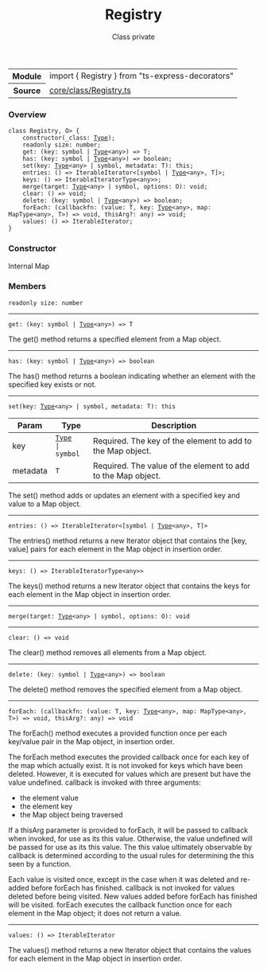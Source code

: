 <header class="symbol-info-header">    <h1 id="registry">Registry</h1>    <label class="symbol-info-type-label class">Class</label>    <label class="api-type-label private">private</label>  </header>
<section class="symbol-info">      <table class="is-full-width">        <tbody>        <tr>          <th>Module</th>          <td>            <div class="lang-typescript">                <span class="token keyword">import</span> { Registry }                 <span class="token keyword">from</span>                 <span class="token string">"ts-express-decorators"</span>                            </div>          </td>        </tr>        <tr>          <th>Source</th>          <td>            <a href="https://github.com/Romakita/ts-express-decorators/blob/v2.0.0-6/src/core/class/Registry.ts#L0-L0">                core/class/Registry.ts            </a>        </td>        </tr>                </tbody>      </table>    </section>

### Overview

<pre><code class="typescript-lang"><span class="token keyword">class</span> Registry<T<span class="token punctuation">,</span> O> <span class="token punctuation">{</span>
    <span class="token keyword">constructor</span><span class="token punctuation">(</span>_class<span class="token punctuation">:</span> <a href="#api/common/core/type"><span class="token">Type</span></a><T><span class="token punctuation">)</span><span class="token punctuation">;</span>
    <span class="token keyword">readonly</span> size<span class="token punctuation">:</span> <span class="token keyword">number</span><span class="token punctuation">;</span>
    get<span class="token punctuation">:</span> <span class="token punctuation">(</span>key<span class="token punctuation">:</span> symbol | <a href="#api/common/core/type"><span class="token">Type</span></a><<span class="token keyword">any</span>><span class="token punctuation">)</span> => T<span class="token punctuation">;</span>
    has<span class="token punctuation">:</span> <span class="token punctuation">(</span>key<span class="token punctuation">:</span> symbol | <a href="#api/common/core/type"><span class="token">Type</span></a><<span class="token keyword">any</span>><span class="token punctuation">)</span> => <span class="token keyword">boolean</span><span class="token punctuation">;</span>
    <span class="token function">set</span><span class="token punctuation">(</span>key<span class="token punctuation">:</span> <a href="#api/common/core/type"><span class="token">Type</span></a><<span class="token keyword">any</span>> | symbol<span class="token punctuation">,</span> metadata<span class="token punctuation">:</span> T<span class="token punctuation">)</span><span class="token punctuation">:</span> this<span class="token punctuation">;</span>
    entries<span class="token punctuation">:</span> <span class="token punctuation">(</span><span class="token punctuation">)</span> => IterableIterator<<span class="token punctuation">[</span>symbol | <a href="#api/common/core/type"><span class="token">Type</span></a><<span class="token keyword">any</span>><span class="token punctuation">,</span> T<span class="token punctuation">]</span>><span class="token punctuation">;</span>
    keys<span class="token punctuation">:</span> <span class="token punctuation">(</span><span class="token punctuation">)</span> => IterableIterator<symbol | <a href="#api/common/core/type"><span class="token">Type</span></a><<span class="token keyword">any</span>>><span class="token punctuation">;</span>
    <span class="token function">merge</span><span class="token punctuation">(</span>target<span class="token punctuation">:</span> <a href="#api/common/core/type"><span class="token">Type</span></a><<span class="token keyword">any</span>> | symbol<span class="token punctuation">,</span> options<span class="token punctuation">:</span> O<span class="token punctuation">)</span><span class="token punctuation">:</span> <span class="token keyword">void</span><span class="token punctuation">;</span>
    clear<span class="token punctuation">:</span> <span class="token punctuation">(</span><span class="token punctuation">)</span> => <span class="token keyword">void</span><span class="token punctuation">;</span>
    delete<span class="token punctuation">:</span> <span class="token punctuation">(</span>key<span class="token punctuation">:</span> symbol | <a href="#api/common/core/type"><span class="token">Type</span></a><<span class="token keyword">any</span>><span class="token punctuation">)</span> => <span class="token keyword">boolean</span><span class="token punctuation">;</span>
    forEach<span class="token punctuation">:</span> <span class="token punctuation">(</span>callbackfn<span class="token punctuation">:</span> <span class="token punctuation">(</span>value<span class="token punctuation">:</span> T<span class="token punctuation">,</span> key<span class="token punctuation">:</span> <a href="#api/common/core/type"><span class="token">Type</span></a><<span class="token keyword">any</span>><span class="token punctuation">,</span> map<span class="token punctuation">:</span> Map<symbol | <a href="#api/common/core/type"><span class="token">Type</span></a><<span class="token keyword">any</span>><span class="token punctuation">,</span> T><span class="token punctuation">)</span> => <span class="token keyword">void</span><span class="token punctuation">,</span> thisArg?<span class="token punctuation">:</span> <span class="token keyword">any</span><span class="token punctuation">)</span> => <span class="token keyword">void</span><span class="token punctuation">;</span>
    values<span class="token punctuation">:</span> <span class="token punctuation">(</span><span class="token punctuation">)</span> => IterableIterator<T><span class="token punctuation">;</span>
<span class="token punctuation">}</span></code></pre>

### Constructor

Internal Map

### Members

<div class="method-overview"><pre><code class="typescript-lang"><span class="token keyword">readonly</span> size<span class="token punctuation">:</span> <span class="token keyword">number</span></code></pre></div>
<hr />
<div class="method-overview"><pre><code class="typescript-lang">get<span class="token punctuation">:</span> <span class="token punctuation">(</span>key<span class="token punctuation">:</span> symbol | <a href="#api/common/core/type"><span class="token">Type</span></a><<span class="token keyword">any</span>><span class="token punctuation">)</span> => T</code></pre></div>

The get() method returns a specified element from a Map object.
<hr />
<div class="method-overview"><pre><code class="typescript-lang">has<span class="token punctuation">:</span> <span class="token punctuation">(</span>key<span class="token punctuation">:</span> symbol | <a href="#api/common/core/type"><span class="token">Type</span></a><<span class="token keyword">any</span>><span class="token punctuation">)</span> => <span class="token keyword">boolean</span></code></pre></div>
The has() method returns a boolean indicating whether an element with the specified key exists or not.
<hr />
<div class="method-overview"><pre><code class="typescript-lang"><span class="token function">set</span><span class="token punctuation">(</span>key<span class="token punctuation">:</span> <a href="#api/common/core/type"><span class="token">Type</span></a><<span class="token keyword">any</span>> | symbol<span class="token punctuation">,</span> metadata<span class="token punctuation">:</span> T<span class="token punctuation">)</span><span class="token punctuation">:</span> this</code></pre></div>

Param | Type | Description
---|---|---
key| <code><a href="#api/common/core/type"><span class="token">Type</span></a><any> &#124; symbol</code> |Required. The key of the element to add to the Map object.
metadata| <code>T</code> |Required. The value of the element to add to the Map object.

The set() method adds or updates an element with a specified key and value to a Map object.
<hr />
<div class="method-overview"><pre><code class="typescript-lang">entries<span class="token punctuation">:</span> <span class="token punctuation">(</span><span class="token punctuation">)</span> => IterableIterator<<span class="token punctuation">[</span>symbol | <a href="#api/common/core/type"><span class="token">Type</span></a><<span class="token keyword">any</span>><span class="token punctuation">,</span> T<span class="token punctuation">]</span>></code></pre></div>
The entries() method returns a new Iterator object that contains the [key, value] pairs for each element in the Map object in insertion order.
<hr />
<div class="method-overview"><pre><code class="typescript-lang">keys<span class="token punctuation">:</span> <span class="token punctuation">(</span><span class="token punctuation">)</span> => IterableIterator<symbol | <a href="#api/common/core/type"><span class="token">Type</span></a><<span class="token keyword">any</span>>></code></pre></div>
The keys() method returns a new Iterator object that contains the keys for each element in the Map object in insertion order.
<hr />
<div class="method-overview"><pre><code class="typescript-lang"><span class="token function">merge</span><span class="token punctuation">(</span>target<span class="token punctuation">:</span> <a href="#api/common/core/type"><span class="token">Type</span></a><<span class="token keyword">any</span>> | symbol<span class="token punctuation">,</span> options<span class="token punctuation">:</span> O<span class="token punctuation">)</span><span class="token punctuation">:</span> <span class="token keyword">void</span></code></pre></div>
<hr />
<div class="method-overview"><pre><code class="typescript-lang">clear<span class="token punctuation">:</span> <span class="token punctuation">(</span><span class="token punctuation">)</span> => <span class="token keyword">void</span></code></pre></div>
The clear() method removes all elements from a Map object.
<hr />
<div class="method-overview"><pre><code class="typescript-lang">delete<span class="token punctuation">:</span> <span class="token punctuation">(</span>key<span class="token punctuation">:</span> symbol | <a href="#api/common/core/type"><span class="token">Type</span></a><<span class="token keyword">any</span>><span class="token punctuation">)</span> => <span class="token keyword">boolean</span></code></pre></div>

The delete() method removes the specified element from a Map object.
<hr />
<div class="method-overview"><pre><code class="typescript-lang">forEach<span class="token punctuation">:</span> <span class="token punctuation">(</span>callbackfn<span class="token punctuation">:</span> <span class="token punctuation">(</span>value<span class="token punctuation">:</span> T<span class="token punctuation">,</span> key<span class="token punctuation">:</span> <a href="#api/common/core/type"><span class="token">Type</span></a><<span class="token keyword">any</span>><span class="token punctuation">,</span> map<span class="token punctuation">:</span> Map<symbol | <a href="#api/common/core/type"><span class="token">Type</span></a><<span class="token keyword">any</span>><span class="token punctuation">,</span> T><span class="token punctuation">)</span> => <span class="token keyword">void</span><span class="token punctuation">,</span> thisArg?<span class="token punctuation">:</span> <span class="token keyword">any</span><span class="token punctuation">)</span> => <span class="token keyword">void</span></code></pre></div>

The forEach() method executes a provided function once per each key/value pair in the Map object, in insertion order.

The forEach method executes the provided callback once for each key of the map which actually exist. It is not invoked for keys which have been deleted. However, it is executed for values which are present but have the value undefined.
callback is invoked with three arguments:

* the element value
* the element key
* the Map object being traversed

If a thisArg parameter is provided to forEach, it will be passed to callback when invoked, for use as its this value.  Otherwise, the value undefined will be passed for use as its this value.  The this value ultimately observable by callback is determined according to the usual rules for determining the this seen by a function.

Each value is visited once, except in the case when it was deleted and re-added before forEach has finished. callback is not invoked for values deleted before being visited. New values added before forEach has finished will be visited.
forEach executes the callback function once for each element in the Map object; it does not return a value.

<hr />
<div class="method-overview"><pre><code class="typescript-lang">values<span class="token punctuation">:</span> <span class="token punctuation">(</span><span class="token punctuation">)</span> => IterableIterator<T></code></pre></div>
The values() method returns a new Iterator object that contains the values for each element in the Map object in insertion order.
